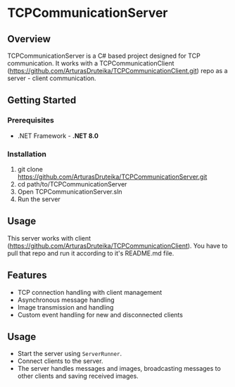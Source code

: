 # TCPCommunicationServer

## Overview
TCPCommunicationServer is a C# based project designed for TCP communication. It works with a TCPCommunicationClient (https://github.com/ArturasDruteika/TCPCommunicationClient.git) repo as a server - client communication.

## Getting Started
### Prerequisites
- .NET Framework - __.NET 8.0__

### Installation
1. git clone https://github.com/ArturasDruteika/TCPCommunicationServer.git
2. cd path/to/TCPCommunicationServer
3. Open TCPCommunicationServer.sln
4. Run the server

## Usage
This server works with client (https://github.com/ArturasDruteika/TCPCommunicationClient). You have to pull that repo and run it according to it's README.md file.

## Features
- TCP connection handling with client management
- Asynchronous message handling
- Image transmission and handling
- Custom event handling for new and disconnected clients

## Usage
- Start the server using `ServerRunner`.
- Connect clients to the server.
- The server handles messages and images, broadcasting messages to other clients and saving received images.
